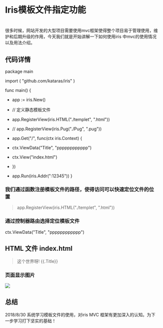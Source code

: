 # Iris模板文件指定功能
#
很多时候，网站开发的大型项目需要使用mvc框架使得整个项目易于管理使用，维护和后期升级的作用，今天我们就是开始讲解一下如何使用iris 中mvc的使用情况以及用法介绍。
## 代码详情




package main

import (
	"github.com/kataras/iris"
)

func main() {
	

- app := iris.New()
	

- // 定义静态模板文件
	


- app.RegisterView(iris.HTML("./templet", ".html"))
	

- // app.RegisterView(iris.Pug("./Pug", ".pug"))
	

- app.Get("/", func(ctx iris.Context) {
	

- 	ctx.ViewData("Title", "pppppppppppp")
	

- 	ctx.View("index.html")
	

- })

	

- app.Run(iris.Addr(":12345"))
}


### 我们通过函数注册模板文件的路径，使得访问可以快速定位文件的位置
>app.RegisterView(iris.HTML("./templet", ".html"))

### 通过控制器路由选择定位模板文件

ctx.ViewData("Title", "pppppppppppp")



## HTML  文件  index.html

>这个世界呀!
>{{.Title}}


### 页面显示图片

![](https://i.imgur.com/ZETG2oJ.png)

## 总结
2018/8/30	系统学习模板文件的使用，对iris  MVC
框架有更加深入的认知。为下一步学习打下坚实的基础！

